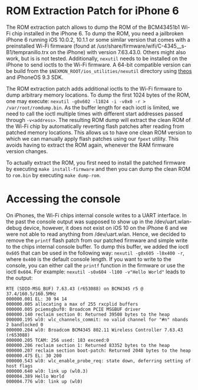 # ROM Extraction Patch for iPhone 6

The ROM extraction patch allows to dump the ROM of the BCM43451b1 Wi-Fi chip installed in the iPhone 6. To dump the ROM, you need a jailbroken iPhone 6 running iOS 10.0.2, 10.1.1 or some similar version that comes with a preinstalled Wi-Fi firmware (found at /usr/share/firmware/wifi/C-4345__s-B1/tempranillo.trx on the iPhone) with version 7.63.43.0. Others might also work, but is is not tested. Additionally, `nexutil` needs to be installed on the iPhone to send ioctls to the Wi-Fi firmware. A 64-bit compatible version can be build from the `$NEXMON_ROOT/ios_utilities/nexutil` directory using [theos](https://github.com/theos/theos) and iPhoneOS 9.3 SDK.

The ROM extraction patch adds additional ioctls to the Wi-Fi firmware to dump arbitrary memory locations. To dump the first 1024 bytes of the ROM, one may execute: `nexutil -g0x602 -l1024 -i -v0x0 -r > /var/root/romdump.bin`. As the buffer length for each ioctl is limited, we need to call the ioctl multiple times with different start addresses passed through `-v<address>`. The resulting ROM dump will extract the clean ROM of the Wi-Fi chip by automatically reverting flash patches after reading from patched memory locations. This allows us to have one clean ROM version to which we can manually apply flash patches using our `fpext` utility. This avoids having to extract the ROM again, whenever the RAM firmware version changes.

To actually extract the ROM, you first need to install the patched firmware by executing `make install-firmware` and then you can dump the clean ROM to `rom.bin` by executing `make dump-rom`.

# Accessing the console

On iPhones, the Wi-Fi chips internal console writes to a UART interface. In the past the console output was supposed to show up in the /dev/uart.wlan-debug device, however, it does not exist on iOS 10 on the iPhone 6 and we were not able to read anything from /dev/uart.wlan. Hence, we decided to remove the `printf` flash patch from our patched firmware and simple write to the chips internal console buffer. To dump this buffer, we added the ioctl `0x605` that can be used in the following way: `nexutil -g0x605 -l0x400 -r`, where `0x400` is the default console length. If you want to write to the console, you can either call the `printf` function in the firmware or use the ioctl `0x604`. For example: `nexutil -s0x604 -l100 -v"Hello World"` leads to the output:

```
RTE (SDIO-MSG_BUF) 7.63.43 (r653088) on BCM4345 r5 @ 37.4/160.5/160.5MHz
000000.001 EL: 30 94 14
000000.005 allocating a max of 255 rxcplid buffers
000000.005 pciemsgbuf0: Broadcom PCIE MSGBUF driver
000000.140 reclaim section 0: Returned 39508 bytes to the heap
000000.195 wl0: wlc_channels_commit: no valid channel for "#n" nbands 2 bandlocked 0
000000.204 wl0: Broadcom BCM4345 802.11 Wireless Controller 7.63.43 (r653088)
000000.205 TCAM: 256 used: 183 exceed:0
000000.206 reclaim section 1: Returned 83352 bytes to the heap
000000.207 reclaim section boot-patch: Returned 2048 bytes to the heap
000000.475 EL: 30 200
000000.543 wl0: wlc_enable_probe_req: state down, deferring setting of host flags
000000.640 wl0: link up (wl0.3)
000004.389 Hello World
000004.776 wl0: link up (wl0)
```